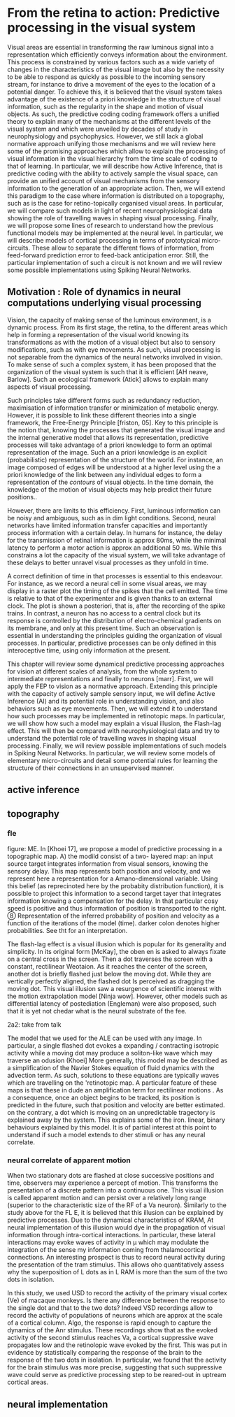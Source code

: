 # From the retina to action: Predictive processing in the visual system

Visual areas are essential in transforming the raw luminous signal into a representation which efficiently conveys information about the environment. This process is constrained by various factors such as a wide variety of changes in the characteristics of the visual image but also by the necessity to be able to respond as quickly as possible to the incoming sensory stream, for instance to drive a movement of the eyes to the location of a potential danger. To achieve this, it is believed that the visual system takes advantage of the existence of a priori knowledge in the structure of visual information, such as the regularity in the shape and motion of visual objects. As such, the predictive coding coding framework offers a unified theory to explain many of the mechanisms at the different levels of the visual system and which were unveiled by decades of study in neurophysiology and psychophysics. However, we still lack a global normative approach unifying those mechanisms and we will review here some of the promising approaches which allow to explain the processing of visual information in the visual hierarchy from the time scale of coding to that of learning. In particular, we will describe how Active Inference, that is predictive coding with the ability to actively sample the visual space, can provide an unified account of visual mechanisms from the sensory information to the generation of an appropriate action. Then, we will extend this paradigm to the case where information is distributed on a topography, such as is the case for retino-topically organised visual areas. In particular, we will compare such models in light of recent neurophysiological data showing the role of travelling waves in shaping visual processing. Finally, we will propose some lines of research to understand how the previous functional models may be implemented at the neural level. In particular, we will describe models of cortical processing in terms of prototypical micro-circuits. These allow to separate the different flows of information, from feed-forward prediction error to feed-back anticipation error. Still, the particular implementation of such a circuit is not known and we will review some possible implementations using Spiking Neural Networks.

## Motivation : Role of dynamics in neural computations underlying visual processing
Vision, the capacity of making sense of the luminous environment, is a dynamic process. From its first stage, the retina, to the different areas which help in forming a representation of the visual world knowing its transformations as with the motion of a visual object but also to sensory modifications, such as with eye movements. As such, visual processing is not separable from the dynamics of the neural networks involved in vision. To make sense of such a complex system, it has been proposed that the organization of the visual system is such that it is efficient [AH neave, Barlow]. Such an ecological framework (Atick] allows to explain many aspects of visual processing.

Such principles take different forms such as redundancy reduction, maximisation of information transfer or minimization of metabolic energy. However, it is possible to link these different theories into a single framework, the Free-Energy Principle [friston, 05]. Key to this principle is the notion that, knowing the processes that generated the visual image and the internal generative model that allows its representation, predictive processes will take advantage of a priori knowledge to form an optimal representation of the image. Such an a priori knowledge is an explicit (probabilistic) representation of the structure of the world. For instance, an image composed of edges will be understood at a higher level using the a priori knowledge of the link between any individual edges to form a representation of the *contours* of visual objects. In the time domain, the knowledge of the motion of visual objects may help predict their future positions..

However, there are limits to this efficiency. First, luminous information can be noisy and ambiguous, such as in dim light conditions. Second, neural networks have limited information transfer capacities and importantly process information with a certain delay. In humans for instance, the delay for the transmission of retinal information is approx 80ms, while the minimal latency to perform a motor action is approx an additional 50 ms. While this constrains a lot the capacity of the visual system, we will take advantage of these delays to better unravel visual processes  as they unfold in time.

A correct definition of time in that processes is essential to this endeavour. For instance, as we record a neural cell in some visual areas, we may display in a raster plot the timing of the spikes that the cell emitted. The time is relative to that of the experimenter and is given thanks to an external clock. The plot is shown a posteriori, that is, after the recording of the spike trains. In contrast, a neuron has no access to a central clock but its response is controlled by the distribution of electro-chemical gradients on its membrane, and only at this present time. Such an observation is essential in understanding the principles guiding the organization of visual processes. In particular, predictive processes can be only defined in this interoceptive time, using only information at the present.

This chapter will review some dynamical predictive processing approaches for vision at different scales of analysis, from the whole system to intermediate representations and finally to neurons [marr].  First, we will apply the FEP to vision as a normative approach. Extending this principle with the capacity of actively sample sensory input, we will define Active Inference (AI) and its potential role in understanding vision, and also behaviors such as eye movements. Then, we will extend it to understand how such processes may be implemented in retinotopic maps. In particular, we will show how such a model may explain a visual illusion, the Flash-lag effect. This will then be compared with neurophysiological data and try to understand the potential role of travelling waves in shaping visual processing. Finally, we will review possible implementations of such models in Spiking Neural Networks. In particular, we will review some models of elementary micro-circuits and detail some potential rules for learning the structure of their connections in an unsupervised manner.


## active inference

## topography
### fle

figure: ME. In [Khoei 17], we
propose a model of predictive
processing in a topographic map.
A) the modild consist of a two-
layered map: an input source target
integrates information from visual sensors,
knowing the sensory delay. This map represents
both position and velocity, and we represent here
a representation for a Amano-dimensional variable.
Using this belief (as reprecinoted here by the
probabity distribution function), it is possible
to project this information to a second target
tayer that integrates information knowing a
compensation for the delay. In that particular
cosy speed is positive and thus information
of position is transported to the right.
⑧ Representation of the inferred probability
of position and velocity as a function of the
iterations of the model (time). darker colon
denotes higher probabilities. See tht for an
interpretation.

The flash-lag effect is a visual
illusion which is popular for its
generality and simplicity. In its original
form [McKay], the oben en is asked to
always fixate on a central cross in the
screen. Then a dot traverses the
screen with a constant, rectilinear
Weotaion. As it reaches the center of
the screen, another dot is briefly
flashed just below the moving dot.
While they are vertically perfectly
aligned, the flashed dot Is perceived
as dragging the moving dot. This
visual illusion saw a resurgence of
scientific interest with the motion
extrapolation model [Ninja wow].
However, other models such as differential
latency of postediation (Engleman) were
also proposed, such that it is yet
not chedar what is the neural substrate of the fee.

2a2: take from talk


The model that we used for the ALE can
be used with any image. In particular, a single
flashed dot evokes a expanding / contracting
isotropic activity while a moving dot may produce
a soliton-like wave which may traverse an odusion (Khoei]
More generally, this model may be described
as a simplification of the Navier Stokes equation of
fluid dynamics with the advection term. As such,
solutions to these equations are typically waves which
are travelling on the 'retinotopic map. A particular
feature of these maps is that these in dude an
amplification term for rectilinear motions . As
a consequence, once an object begins to be tracked,
its position is predicted in the future, such that
position and velocity are better estimated. on the
contrary, a dot which is moving on an unpredictable
tragectory is explained away by the system. This explains
some of the iron. linear, binary behaviours explained
by this model. It is of partial interest at
this point to understand if such a model
extends to dher stimuli or has any
neural correlate.

### neural correlate of apparent motion

When two stationary dots are flashed at close successive
positions and time, observers may experience a
percept of motion. This transforms the presentation
of a discrete pattern into a continuous one. This
visual illusion is called apparent motion and can
persist over a relatively long range (superior to the
characteristic size of the RF of a Va neuron). Similarly
to the study above for the FL E, it is believed
that this illusion can be explained by predictive
processes. Due to the dynamical characteristics of KRAM,
At neural implementation of this illusion would
dye in the propagation of visual information through
intra-cortical interactions. In particular, these
lateral interactions may evoke waves of activity in
µ which may modulate the integration of
the sense my information coming from thalamocortical connections.
An interesting prospect is thus to record neural
activity during the presentation of the tram stimulus.
This allows oho quantitatively assess why the superposition
of L dots as in L RAM is more than the sum of
the two dots in isolation.

In this study, we used USD to record the
activity of the primary visual cortex (Ve) of macaque
monkeys. Is there any difference between the
response to the single dot and that to the two dots?
Indeed VSD recordings allow to record the
activity of populations of neurons which are approx
at the scale of a cortical column. Algo, the response
is rapid enough to capture the dynamics of the
Anr stimulus. These recordings show that as
the evoked activity of the second stimulus reaches
Va, a cortical suppressive wave propagates low and
the retinolopic wave evoked by the first. This was
put in evidence by statistically comparing the
response of the brain to the response of the
two dots in isolation.
In particular, we found that the activity for
the brain stimulus was more precise, suggesting
that such suppressive wave could serve as
predictive processing step to be reared-out in
uptream cortical areas.
## neural implementation

